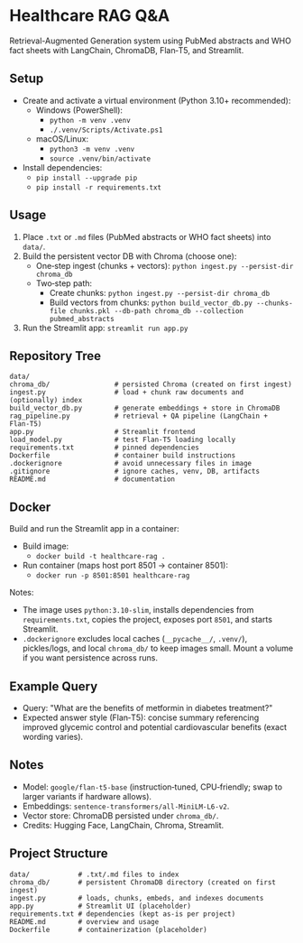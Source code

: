 # Healthcare RAG Q&A

Retrieval-Augmented Generation system using PubMed abstracts and WHO fact sheets with LangChain, ChromaDB, Flan‑T5, and Streamlit.

## Setup

- Create and activate a virtual environment (Python 3.10+ recommended):
  - Windows (PowerShell):
    - `python -m venv .venv`
    - `./.venv/Scripts/Activate.ps1`
  - macOS/Linux:
    - `python3 -m venv .venv`
    - `source .venv/bin/activate`
- Install dependencies:
  - `pip install --upgrade pip`
  - `pip install -r requirements.txt`

## Usage

1. Place `.txt` or `.md` files (PubMed abstracts or WHO fact sheets) into `data/`.
2. Build the persistent vector DB with Chroma (choose one):
   - One‑step ingest (chunks + vectors): `python ingest.py --persist-dir chroma_db`
   - Two‑step path:
     - Create chunks: `python ingest.py --persist-dir chroma_db`
     - Build vectors from chunks: `python build_vector_db.py --chunks-file chunks.pkl --db-path chroma_db --collection pubmed_abstracts`
3. Run the Streamlit app: `streamlit run app.py`

## Repository Tree

```
data/
chroma_db/                # persisted Chroma (created on first ingest)
ingest.py                 # load + chunk raw documents and (optionally) index
build_vector_db.py        # generate embeddings + store in ChromaDB
rag_pipeline.py           # retrieval + QA pipeline (LangChain + Flan‑T5)
app.py                    # Streamlit frontend
load_model.py             # test Flan‑T5 loading locally
requirements.txt          # pinned dependencies
Dockerfile                # container build instructions
.dockerignore             # avoid unnecessary files in image
.gitignore                # ignore caches, venv, DB, artifacts
README.md                 # documentation
```

## Docker

Build and run the Streamlit app in a container:

- Build image:
  - `docker build -t healthcare-rag .`
- Run container (maps host port 8501 → container 8501):
  - `docker run -p 8501:8501 healthcare-rag`

Notes:
- The image uses `python:3.10-slim`, installs dependencies from `requirements.txt`, copies the project, exposes port `8501`, and starts Streamlit.
- `.dockerignore` excludes local caches (`__pycache__/`, `.venv/`), pickles/logs, and local `chroma_db/` to keep images small. Mount a volume if you want persistence across runs.

## Example Query

- Query: "What are the benefits of metformin in diabetes treatment?"
- Expected answer style (Flan‑T5): concise summary referencing improved glycemic control and potential cardiovascular benefits (exact wording varies).

## Notes

- Model: `google/flan-t5-base` (instruction‑tuned, CPU‑friendly; swap to larger variants if hardware allows).
- Embeddings: `sentence-transformers/all-MiniLM-L6-v2`.
- Vector store: ChromaDB persisted under `chroma_db/`.
- Credits: Hugging Face, LangChain, Chroma, Streamlit.

## Project Structure

```
data/            # .txt/.md files to index
chroma_db/       # persistent ChromaDB directory (created on first ingest)
ingest.py        # loads, chunks, embeds, and indexes documents
app.py           # Streamlit UI (placeholder)
requirements.txt # dependencies (kept as-is per project)
README.md        # overview and usage
Dockerfile       # containerization (placeholder)
```
